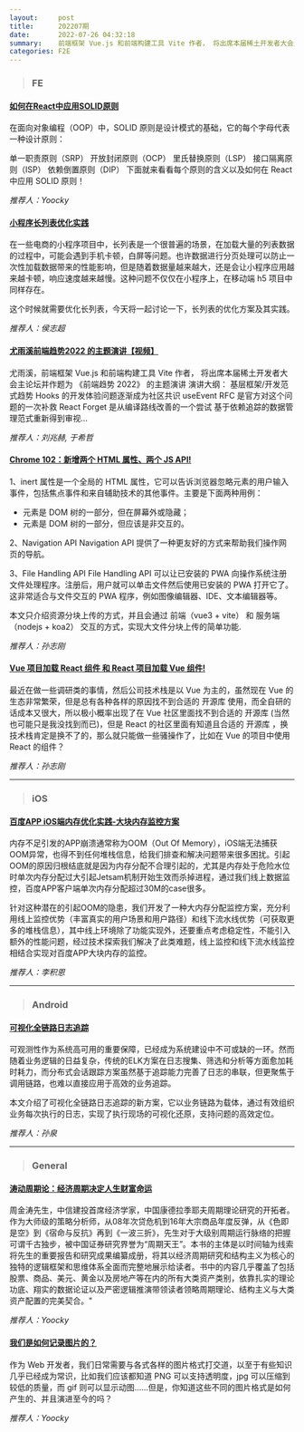 ```yaml
---
layout:     post
title:      202207期
date:       2022-07-26 04:32:18
summary:    前端框架 Vue.js 和前端构建工具 Vite 作者， 将出席本届稀土开发者大会主论坛并作题为 《前端趋势 2022》 的主题演讲
categories: F2E
---
```



> ### FE

#### [如何在React中应用SOLID原则](https://mp.weixin.qq.com/s?__biz=MzU2MTIyNDUwMA==&mid=2247503780&idx=1&sn=e8324e68d22db59490bcd951fb5834dc&chksm=fc7e81ffcb0908e906d7d242b1d99c2fbc348370ba9f10d88ef1c2c2bddeb1eb5b5654b3972e&token=1337558608&lang=zh_CN#rd)

在面向对象编程（OOP）中，SOLID 原则是设计模式的基础，它的每个字母代表一种设计原则：

单一职责原则（SRP）
开放封闭原则（OCP）
里氏替换原则（LSP）
接口隔离原则（ISP）
依赖倒置原则（DIP）
下面就来看看每个原则的含义以及如何在 React 中应用 SOLID 原则！

*推荐人：Yoocky*

#### [小程序长列表优化实践](https://mp.weixin.qq.com/s/zgpK6L0Tf81KIhf-4k-gnA)

在一些电商的小程序项目中，长列表是一个很普遍的场景，在加载大量的列表数据的过程中，可能会遇到手机卡顿，白屏等问题。也许数据进行分页处理可以防止一次性加载数据带来的性能影响，但是随着数据量越来越大，还是会让小程序应用越来越卡顿，响应速度越来越慢。这种问题不仅仅在小程序上，在移动端 h5 项目中同样存在。

这个时候就需要优化长列表，今天将一起讨论一下，长列表的优化方案及其实践。

*推荐人：侯志超*

#### [尤雨溪前端趋势2022 的主题演讲【视频】](https://www.bilibili.com/video/BV1Rr4y1L7r3?mid=1000279213&p=1&share_from=ugc&share_medium=android&share_plat=android&share_session_id=11cf1303-c5d0-4fc7-958f-6afeafb7c5b7&share_source=COPY&share_tag=s_i&timestamp=1658903886&unique_k=JC4tEq6)

尤雨溪，前端框架 Vue.js 和前端构建工具 Vite 作者， 将出席本届稀土开发者大会主论坛并作题为 《前端趋势 2022》 的主题演讲
演讲大纲：
基层框架/开发范式趋势
Hooks 的开发体验问题逐渐成为社区共识
useEvent RFC 是官方对这个问题的一次补救
React Forget 是从编译路线改善的一个尝试
基于依赖追踪的数据管理范式重新得到审视...

*推荐人：刘兆赫, 于希哲*


#### [Chrome 102：新增两个 HTML 属性、两个 JS API!](https://mp.weixin.qq.com/s/EKVCf2LzwnWtmnOxjGuxtA)

1、inert 属性是一个全局的 HTML 属性，它可以告诉浏览器忽略元素的用户输入事件，包括焦点事件和来自辅助技术的其他事件。主要是下面两种用例：
* 元素是 DOM 树的一部分，但在屏幕外或隐藏；
* 元素是 DOM 树的一部分，但应该是非交互的。

2、Navigation API
Navigation API 提供了一种更友好的方式来帮助我们操作网页的导航。

3、File Handling API
File Handling API 可以让已安装的 PWA 向操作系统注册文件处理程序。注册后，用户就可以单击文件然后使用已安装的 PWA 打开它了。这非常适合与文件交互的 PWA 程序，例如图像编辑器、IDE、文本编辑器等。

本文只介绍资源分块上传的方式，并且会通过 前端（vue3 + vite） 和 服务端（nodejs + koa2） 交互的方式，实现大文件分块上传的简单功能.

*推荐人：孙志刚*



#### [Vue 项目加载 React 组件 和 React 项目加载 Vue 组件!](https://juejin.cn/post/7124084852499939358)

最近在做一些调研类的事情，然后公司技术栈是以 Vue 为主的，虽然现在 Vue 的生态非常繁荣，但是总有各种各样的原因找不到合适的 开源库 使用，而全自研的话成本又很大，所以极小概率出现了在 Vue 社区里面找不到合适的 开源库 (当然也可能只是我没找到而已)，但是 React 的社区里面有知道且合适的 开源库 ，换技术栈肯定是换不了的，那么就只能做一些骚操作了，比如在 Vue 的项目中使用 React 的组件？

*推荐人：孙志刚*


---

> ### iOS

#### [百度APP iOS端内存优化实践-大块内存监控方案](https://mp.weixin.qq.com/s/ke9bMHTfe1Ioq0eVfAxr2A)

内存不足引发的APP崩溃通常称为OOM（Out Of Memory），iOS端无法捕获OOM异常，也得不到任何堆栈信息，给我们排查和解决问题带来很多困扰。引起OOM的原因归根结底就是因为内存分配不合理引起的，尤其是内存处于危险水位时单次内存分配过大引起Jetsam机制开始生效而杀掉进程，通过我们线上数据监控，百度APP客户端单次内存分配超过30M的case很多。

针对这种潜在的引起OOM的隐患，我们开发了一种大内存分配监控方案，充分利用线上监控优势（丰富真实的用户场景和用户路径）和线下流水线优势（可获取更多的堆栈信息），其中线上环境除了功能实现外，还要重点考虑稳定性，不能引入额外的性能问题，经过技术探索我们解决了此类难题，线上监控和线下流水线监控相结合实现对百度APP大块内存的监控。

*推荐人：李积恩*

---

> ### Android


#### [可视化全链路日志追踪](https://mp.weixin.qq.com/s/w3uZR6us1MMVYzfzD1PCiQ)

可观测性作为系统高可用的重要保障，已经成为系统建设中不可或缺的一环。然而随着业务逻辑的日益复杂，传统的ELK方案在日志搜集、筛选和分析等方面愈加耗时耗力，而分布式会话跟踪方案虽然基于追踪能力完善了日志的串联，但更聚焦于调用链路，也难以直接应用于高效的业务追踪。

本文介绍了可视化全链路日志追踪的新方案，它以业务链路为载体，通过有效组织业务每次执行的日志，实现了执行现场的可视化还原，支持问题的高效定位。

*推荐人：孙泉*

---

> ### General

#### [涛动周期论：经济周期决定人生财富命运](https://weread.qq.com/book-detail?type=1&senderVid=63409400&v=9c8326707186dc179c84e6akcfc32da010cfcd208495488)

周金涛先生，中信建投首席经济学家，中国康德拉季耶夫周期理论研究的开拓者。作为大师级的策略分析师，从08年次贷危机到16年大宗商品年度反弹，从《色即是空》到《宿命与反抗》再到《一波三折》，先生对于大级别周期运行脉络的把握可谓千古独步，被中国证券研究界誉为“周期天王”。本书的主体是以时间轴为线索将先生的重要报告和研究成果编纂成册，将其以经济周期研究和结构主义为核心的独特的逻辑框架和思维体系全面而完整地展示给读者。书中的内容几乎覆盖了包括股票、商品、美元、黄金以及房地产等在内的所有大类资产类别，依靠扎实的理论功底、翔实的数据论证以及严密逻辑推演带领读者领略周期理论、结构主义与大类资产配置的完美契合。"

*推荐人：Yoocky*

#### [我们是如何记录图片的？](https://mp.weixin.qq.com/s?__biz=Mzg3OTYwMjcxMA==&mid=2247487530&idx=1&sn=9cb522e34b28e1c989c3606add4a3fd7&chksm=cf00ad53f8772445c4f9e57242cac26e01f769f2c84a6ca03a5d10ef2c487e52a4c6d7e5acdb&token=903578161&lang=zh_CN#rd)

作为 Web 开发者，我们日常需要与各式各样的图片格式打交道，以至于有些知识几乎已经成为常识，比如我们应该都知道 PNG 可以支持透明度，jpg 可以压缩到较低的质量，而 gif 则可以显示动图……但是，你知道这些不同的图片格式是如何产生的、并且演进至今的吗？

*推荐人：Yoocky*
